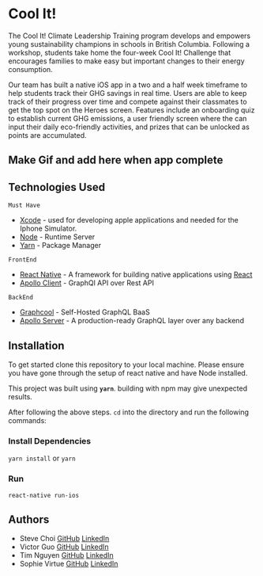 # Cool It!

The Cool It! Climate Leadership Training program develops and empowers young sustainability champions in schools in British Columbia.  Following a workshop, students take home the four-week Cool It! Challenge that encourages families to make easy but important changes to their energy consumption. 

Our team has built a native iOS app in a two and a half week timeframe to help students track their GHG savings in real time.  Users are able to keep track of their progress over time and compete against their classmates to get the top spot on the Heroes screen.  Features include an onboarding quiz to establish current GHG emissions, a user friendly screen where the can input their daily eco-friendly activities, and prizes that can be unlocked as points are accumulated.  

## Make Gif and add here when app complete

## Technologies Used
`Must Have`
* [Xcode](https://developer.apple.com/xcode/) - used for developing apple applications and needed for the Iphone Simulator.
* [Node](https://nodejs.org/en/) - Runtime Server
* [Yarn](https://yarnpkg.com/en/) - Package Manager

`FrontEnd`
* [React Native](https://facebook.github.io/react-native/) - A framework for building native applications using [React](https://reactjs.org/)
* [Apollo Client](https://www.apollographql.com/docs/react/) - GraphQl API over Rest API

`BackEnd`
* [Graphcool](https://www.graph.cool/) - Self-Hosted GraphQL BaaS
* [Apollo Server](https://www.apollographql.com/server) - A production-ready GraphQL layer over any backend

## Installation

To get started clone this repository to your local machine. Please ensure you have gone through the setup of react native and have Node installed.

This project was built using **``yarn``**. building with npm may give unexpected results.

After following the above steps. `cd` into the directory and run the following commands:

### Install Dependencies

`yarn install` or `yarn` 

### Run

`react-native run-ios`

## Authors

- Steve Choi [GitHub](https://github.com/stevechoiio) [LinkedIn](https://www.linkedin.com/in/stevechoi93/)
- Victor Guo [GitHub](https://github.com/Vikkkkk) [LinkedIn](https://www.linkedin.com/in/victor-guo-05981576/)
- Tim Nguyen [GitHub](https://github.com/timng93) [LinkedIn](https://www.linkedin.com/in/tim-n-84596b165/)
- Sophie Virtue [GitHub](https://github.com/SophieVirtue) [LinkedIn](https://www.linkedin.com/in/sophie-virtue-65467849/)